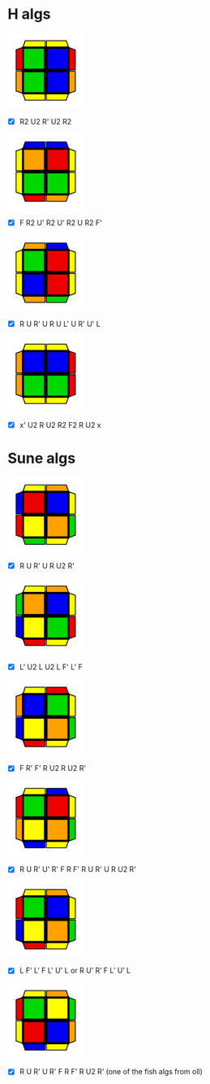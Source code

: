 # H algs

![Untitled](cll%20algs/Untitled.png)

- [x]  R2 U2 R' U2 R2

![Untitled](cll%20algs/Untitled%201.png)

- [x]  F R2 U' R2 U' R2 U R2 F’

![Untitled](cll%20algs/Untitled%202.png)

- [x]  R U R' U R U L' U R' U' L

![Untitled](cll%20algs/Untitled%203.png)

- [x]  x' U2 R U2 R2 F2 R U2 x

# Sune algs

![Untitled](cll%20algs/Untitled%204.png)

- [x]  R U R' U R U2 R’

![Untitled](cll%20algs/Untitled%205.png)

- [x]  L' U2 L U2 L F' L' F

![Untitled](cll%20algs/Untitled%206.png)

- [x]  F R' F' R U2 R U2 R’

![Untitled](cll%20algs/Untitled%207.png)

- [x]  R U R' U' R' F R F' R U R' U R U2 R’

![Untitled](cll%20algs/Untitled%208.png)

- [x]  L F' L' F L' U' L or R U’ R’ F L’ U’ L

![Untitled](cll%20algs/Untitled%209.png)

- [x]  R U R' U R' F R F' R U2 R’ (one of the fish algs from oll)